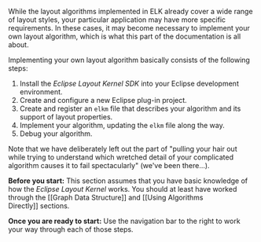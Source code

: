 While the layout algorithms implemented in ELK already cover a wide range of layout styles, your particular application may have more specific requirements. In these cases, it may become necessary to implement your own layout algorithm, which is what this part of the documentation is all about.

Implementing your own layout algorithm basically consists of the following steps:

1. Install the _Eclipse Layout Kernel SDK_ into your Eclipse development environment.
1. Create and configure a new Eclipse plug-in project.
1. Create and register an `elkm` file that describes your algorithm and its support of layout properties.
1. Implement your algorithm, updating the `elkm` file along the way.
1. Debug your algorithm.

Note that we have deliberately left out the part of "pulling your hair out while trying to understand which wretched detail of your complicated algorithm causes it to fail spectacularly" (we've been there...).

**Before you start:**
This section assumes that you have basic knowledge of how the _Eclipse Layout Kernel_ works. You should at least have worked through the [[Graph Data Structure]] and [[Using Algorithms Directly]] sections.

**Once you are ready to start:**
Use the navigation bar to the right to work your way through each of those steps.